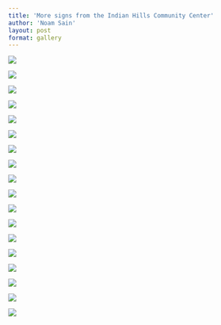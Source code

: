 ```yaml
---
title: 'More signs from the Indian Hills Community Center'
author: 'Noam Sain'
layout: post
format: gallery
---
```


![](/assets/2018/2018-09-indian-hills-19.jpg)

![](/assets/2018/2018-09-indian-hills-20.jpg)

![](/assets/2018/2018-09-indian-hills-18.jpg)

![](/assets/2018/2018-09-indian-hills-17.jpg)

![](/assets/2018/2018-09-indian-hills-11.jpg)

![](/assets/2018/2018-09-indian-hills-14.jpg)

![](/assets/2018/2018-09-indian-hills-13.jpg)

![](/assets/2018/2018-09-indian-hills-15.jpg)

![](/assets/2018/2018-09-indian-hills-16.jpg)

![](/assets/2018/2018-09-indian-hills-12.jpg)

![](/assets/2018/2018-09-indian-hills-09.jpg)

![](/assets/2018/2018-09-indian-hills-10.jpg)

![](/assets/2018/2018-09-indian-hills-08.jpg)

![](/assets/2018/2018-09-indian-hills-06.jpg)

![](/assets/2018/2018-09-indian-hills-01.jpg)

![](/assets/2018/2018-09-indian-hills-04.jpg)

![](/assets/2018/2018-09-indian-hills-02.jpg)

![](/assets/2018/2018-09-indian-hills-05.jpg)
